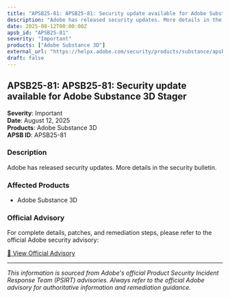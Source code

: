 ```yaml
---
title: "APSB25-81: APSB25-81: Security update available for Adobe Substance 3D Stager"
description: "Adobe has released security updates. More details in the security bulletin."
date: 2025-08-12T00:00:00Z
apsb_id: "APSB25-81"
severity: "Important"
products: ["Adobe Substance 3D"]
external_url: "https://helpx.adobe.com/security/products/substance/apsb25-81.html"
draft: false
---
```


## APSB25-81: APSB25-81: Security update available for Adobe Substance 3D Stager

**Severity**: Important  
**Date**: August 12, 2025  
**Products**: Adobe Substance 3D  
**APSB ID**: APSB25-81

### Description

Adobe has released security updates. More details in the security bulletin.

### Affected Products

- Adobe Substance 3D


### Official Advisory

For complete details, patches, and remediation steps, please refer to the official Adobe security advisory:

[🔗 View Official Advisory](https://helpx.adobe.com/security/products/substance/apsb25-81.html)

---

*This information is sourced from Adobe's official Product Security Incident Response Team (PSIRT) advisories. Always refer to the official Adobe advisory for authoritative information and remediation guidance.*
